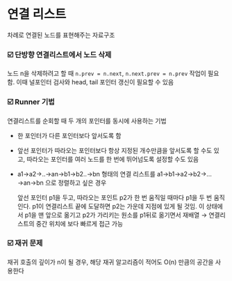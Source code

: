 # 연결 리스트

차례로 연결된 노드를 표현해주는 자료구조

### ☑️ 단방향 연결리스트에서 노드 삭제

노드 n을 삭제하려고 할 때
`n.prev = n.next`, `n.next.prev = n.prev` 작업이 필요함. 이때 널포인터 검사와 head, tail 포인터 갱신이 필요할 수 있음

### ☑️ Runner 기법

연결리스트를 순회할 때 두 개의 포인터를 동시에 사용하는 기법

- 한 포인터가 다른 포인터보다 앞서도록 함
- 앞선 포인터가 따라오는 포인터보다 항상 지정된 개수만큼을 앞서도록 할 수도 있고, 따라오는 포인터를 여러 노드를 한 번에 뛰어넘도록 설정할 수도 있음
- a1→a2→..→an→b1→b2..→bn 형태의 연결 리스트를 a1→b1→a2→b2→…→an→bn 으로 정렬하고 싶은 경우

  앞선 포인터 p1을 두고, 따라오는 포인트 p2가 한 번 움직일 때마다 p1을 두 번 움직인다. p1이 연결리스트 끝에 도달하면 p2는 가운데 지점에 있게 될 것임. 이 상태에서 p1을 맨 앞으로 옮기고 p2가 가리키는 원소를 p1뒤로 옮기면서 재배열
  → 연결리스트의 중간 위치에 보다 빠르게 접근 가능

### ☑️ 재귀 문제

재귀 호출의 깊이가 n이 될 경우, 해당 재귀 알고리즘이 적어도 O(n) 만큼의 공간을 사용한다
